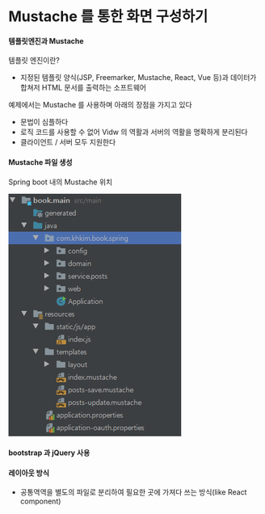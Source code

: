 # Mustache 를 통한 화면 구성하기

#### 템플릿엔진과 Mustache
템플릿 엔진이란? 

- 지정된 템플릿 양식(JSP, Freemarker, Mustache, React, Vue 등)과 데이터가 합쳐저 HTML 문서를 출력하는 소프트웨어

예제에서는 Mustache 를 사용하며 아래의 장점을 가지고 있다
- 문법이 심플하다
- 로직 코드를 사용할 수 없어 Vidw 의 역활과 서버의 역활을 명확하게 분리된다
- 클라이언트 / 서버 모두 지원한다

#### Mustache 파일 생성

Spring boot 내의 Mustache 위치

![layout](../assets/crud_1.png)


#### bootstrap 과 jQuery 사용

#### 레이아웃 방식
- 공통역역을 별도의 파일로 분리하여 필요한 곳에 가져다 쓰는 방식(like React component)











<!--stackedit_data:
eyJoaXN0b3J5IjpbLTIwMDc2MDQ5MjgsLTExNzU5NTkxMDAsMT
Q5NzA4NTIwOSwxNTQyNTYxMThdfQ==
-->
